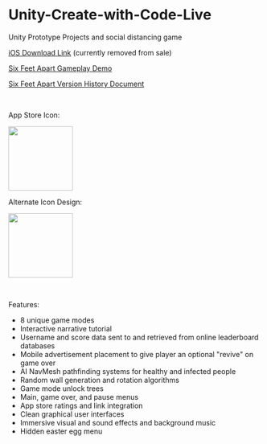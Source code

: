 # Unity-Create-with-Code-Live
Unity Prototype Projects and social distancing game

[iOS Download Link](https://apps.apple.com/us/app/id1528923866) (currently removed from sale)

[Six Feet Apart Gameplay Demo](https://drive.google.com/file/d/1tKfv6sBRw1yCoX0sUIvrsA-rcEljyXT8/view?usp=sharing)

[Six Feet Apart Version History Document](https://docs.google.com/document/d/1gskvp_ylzpIKNezDnPSW75ZbaauRKoe0aUzQoB-bVBw/edit?usp=sharing)

&nbsp;

App Store Icon:

<img src=https://user-images.githubusercontent.com/43767079/148472189-33731e6a-a729-4fa3-aa30-34ad13e31f13.png height="128px">

Alternate Icon Design:

<img src=https://user-images.githubusercontent.com/43767079/148474202-1c81fde8-a0dd-451d-a3d8-b73676943583.jpg height="128px">

&nbsp;

Features:
- 8 unique game modes
- Interactive narrative tutorial
- Username and score data sent to and retrieved from online leaderboard databases
- Mobile advertisement placement to give player an optional "revive" on game over
- AI NavMesh pathfinding systems for healthy and infected people
- Random wall generation and rotation algorithms
- Game mode unlock trees
- Main, game over, and pause menus
- App store ratings and link integration
- Clean graphical user interfaces
- Immersive visual and sound effects and background music
- Hidden easter egg menu
